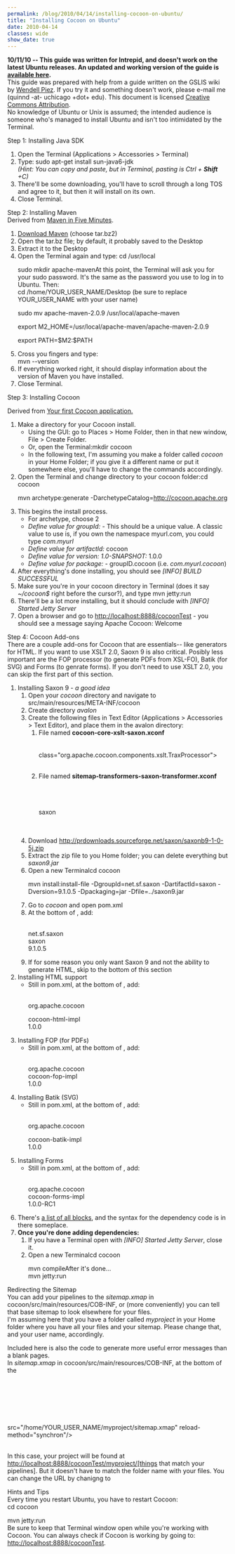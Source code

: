 ```yaml
---
permalink: /blog/2010/04/14/installing-cocoon-on-ubuntu/
title: "Installing Cocoon on Ubuntu"
date: 2010-04-14
classes: wide
show_date: true
---
```

<p><strong>10/11/10 -- This guide was written for Intrepid, and doesn't work on the latest Ubuntu releases. An updated and working version of the guide is <a href="/blog/2010/12/10/installing-cocoon-on-ubuntu-10-04-or-10-10">available here</a>.</strong><br />
                This guide was prepared with help from a guide written on the GSLIS wiki by <a href="http://piez.org/wendell/">Wendell Piez</a>. If you try it and something doesn't work, please e-mail me (quinnd -at- uchicago +dot+ edu). This document is licensed <a href="http://creativecommons.org/licenses/by/3.0/us/">Creative Commons Attribution</a>.<br />
                No knowledge of Ubuntu or Unix is assumed; the intended audience is someone who's managed to install Ubuntu and isn't too intimidated by the Terminal.</p>
<p>                Step 1: Installing Java SDK</p>
<ol>
<li>Open the Terminal (Applications > Accessories > Terminal)</li>
<li>Type: sudo apt-get install sun-java6-jdk<br />
                    <em>(Hint: You can copy and paste, but in Terminal, pasting is Ctrl + <strong>Shift</strong> +C)</em></li>
<li>There'll be some downloading, you'll have to scroll through a long TOS and agree to it, but then it will install on its own.</li>
<li>Close Terminal.</li>
</ol>
<p>               Step 2: Installing Maven<br />
                Derived from <a href="http://maven.apache.org/guides/getting-started/maven-in-five-minutes.html">Maven in Five Minutes</a>.</p>
<ol>
<li><a href="http://maven.apache.org/download.html">Download Maven</a> (choose tar.bz2)</li>
<li>Open the tar.bz file; by default, it probably saved to the Desktop</li>
<li>Extract it to the Desktop</li>
<li>Open the Terminal again and type: cd /usr/local
<p>sudo mkdir apache-mavenAt this point, the Terminal will ask you for your sudo password. It's the same as the password you use to log in to Ubuntu. Then:<br />
cd /home/YOUR_USER_NAME/Desktop (be sure to replace YOUR_USER_NAME with your user name)</p>
<p>sudo mv apache-maven-2.0.9 /usr/local/apache-maven</p>
<p>export M2_HOME=/usr/local/apache-maven/apache-maven-2.0.9</p>
<p>export PATH=$M2:$PATH
</p>
</li>
<li>Cross you fingers and type:<br />
mvn --version</li>
<li>If everything worked right, it should display information about the version of Maven you have installed.</li>
<li>Close Terminal.</li>
</ol>
<p>Step 3: Installing Cocoon</p>
<p>                Derived from <a href="http://cocoon.apache.org/2.2/1159_1_1.html">Your first Cocoon application.</a></p>
<ol>
<li>Make a directory for your Cocoon install.
<ul>
<li>Using the GUI: go to Places > Home Folder, then in that new window, File > Create Folder.</li>
<li>Or, open the Terminal:mkdir cocoon</li>
<li>In the following text, I'm assuming you make a folder called <em>cocoon</em> in your Home Folder; if you give it a different name or put it somewhere else, you'll have to change the commands accordingly.</li>
</ul>
</li>
<li>Open the Terminal and change directory to your cocoon folder:cd cocoon
<p>mvn archetype:generate -DarchetypeCatalog=<a href="http://cocoon.apache.org">http://cocoon.apache.org</a></p>
</li>
<li>This begins the install process.
<ul>
<li>For archetype, choose 2</li>
<li><em>Define value for groupId:</em> - This should be a unique value. A classic value to use is, if you own the namespace myurl.com, you could type <em>com.myurl</em></li>
<li><em>Define value for artifactId:</em> cocoon</li>
<li><em>Define value for version: 1.0-SNAPSHOT:</em> 1.0.0</li>
<li><em>Define value for package:</em> - groupID.cocoon (i.e. <em>com.myurl.cocoon</em>)</li>
</ul>
</li>
<li>After everything's done installing, you should see <em>[INFO] BUILD SUCCESSFUL</em></li>
<li>Make sure you're in your cocoon directory in Terminal (does it say <em>~/cocoon$</em> right before the cursor?), and type mvn jetty:run</li>
<li>There'll be a lot more installing, but it should conclude with <em>[INFO] Started Jetty Server</em></li>
<li>Open a browser and go to <a href="http://localhost:8888/cocoonTest" title="http://localhost:8888/cocoonTest">http://localhost:8888/cocoonTest</a> - you should see a message saying Apache Cocoon: Welcome</li>
</ol>
<p>                Step 4: Cocoon Add-ons<br />
                There are a couple add-ons for Cocoon that are essentials-- like generators for HTML. If you want to use XSLT 2.0, Saoxn 9 is also critical. Posibly less important are the FOP processor (to generate PDFs from XSL-FO), Batik (for SVG) and Forms (to genrate forms). If you don't need to use XSLT 2.0, you can skip the first part of this section.</p>
<ol>
<li>Installing Saxon 9 <em>- a good idea</em>
<ol>
<li>Open your <em>cocoon</em> directory and navigate to src/main/resources/META-INF/cocoon</li>
<li>Create directory <em>avalon</em></li>
<li>Create the following files in Text Editor (Applications > Accessories > Text Editor), and place them in the avalon directory:
<ol>
<li>File named <strong>cocoon-core-xslt-saxon.xconf</strong><br />
<?xml version="1.0" encoding="UTF-8"??><br />
<components><br />
<component role="org.apache.excalibur.xml.xslt.XSLTProcessor/saxon"></component>
class="org.apache.cocoon.components.xslt.TraxProcessor">
<p>
<parameter name="use-store" value="true"></parameter></p>
<parameter name="transformer-factory" value="net.sf.saxon.TransformerFactoryImpl"></parameter>
<br />
</components>
</li>
<li>File named <strong>sitemap-transformers-saxon-transformer.xconf</strong><br />
<?xml version="1.0" encoding="UTF-8"??>
<p><components xmlns:map="http://apache.org/cocoon/sitemap/1.0"><br />
<transformers><br />
<transformer name="xslt2" src="org.apache.cocoon.transformation.TraxTransformer"><br />
<xslt-processor-role>saxon</xslt-processor-role><br />
</transformer><br />
</transformers><br />
</components>
                    </p>
</li>
</ol>
</li>
<li>Download <a href="http://prdownloads.sourceforge.net/saxon/saxonb9-1-0-5j.zip" title="http://prdownloads.sourceforge.net/saxon/saxonb9-1-0-5j.zip">http://prdownloads.sourceforge.net/saxon/saxonb9-1-0-5j.zip</a></li>
<li>Extract the zip file to you Home folder; you can delete everything but <em>saxon9.jar</em></li>
<li>Open a new Terminalcd cocoon
<p>mvn install:install-file -DgroupId=net.sf.saxon -DartifactId=saxon -Dversion=9.1.0.5 -Dpackaging=jar -Dfile=../saxon9.jar</p>
</li>
<li>Go to <em>cocoon</em> and open pom.xml</li>
<li>At the bottom of <dependencies>, add:
<p><dependency><br />
<groupid>net.sf.saxon</groupid><br />
<artifactid>saxon</artifactid><br />
<version>9.1.0.5</version><br />
</dependency>  </p>
</dependencies></li>
<li>If for some reason you only want Saxon 9 and not the ability to generate HTML, skip to the bottom of this section</li>
</ol>
</li>
<li>Installing HTML support
<ul>
<li>Still in pom.xml, at the bottom of <dependencies>, add:
<p><dependency><br />
<groupid>org.apache.cocoon</groupid></dependency></p>
<p><artifactid>cocoon-html-impl</artifactid><br />
<version>1.0.0</version><br />
</p>
</dependencies></li>
</ul>
</li>
<li>Installing FOP (for PDFs)
<ul>
<li>Still in pom.xml, at the bottom of <dependencies>, add:
<p><dependency><br />
<groupid>org.apache.cocoon</groupid><br />
<artifactid>cocoon-fop-impl</artifactid><br />
<version>1.0.0</version><br />
</dependency></p>
</dependencies></li>
</ul>
</li>
<li>Installing Batik (SVG)
<ul>
<li>Still in pom.xml, at the bottom of <dependencies>, add:
<p><dependency><br />
<groupid>org.apache.cocoon</groupid></dependency></p>
<p><artifactid>cocoon-batik-impl</artifactid><br />
<version>1.0.0</version><br />

</p>
</dependencies></li>
</ul>
</li>
<li>Installing Forms
<ul>
<li>Still in pom.xml, at the bottom of <dependencies>, add:
<p><dependency><br />
<groupid>org.apache.cocoon</groupid><br />
<artifactid>cocoon-forms-impl</artifactid><br />
<version>1.0.0-RC1</version></dependency></p>
<p>
            </p>
</dependencies></li>
</ul>
</li>
<li>There's <a href="http://cocoon.apache.org/2.2/blocks/1204_1_1.html">a list of all blocks</a>, and the syntax for the dependency code is in there someplace.</li>
<li><strong>Once you're done adding dependencies:</strong>
<ol>
<li>If you have a Terminal open with <em>[INFO] Started Jetty Server</em>, close it.</li>
<li>Open a new Terminalcd cocoon
<p>mvn compileAfter it's done...<br />
mvn jetty:run
     </p>
</li>
</ol>
</li>
</ol>
<p>        Redirecting the Sitemap<br />
        You can add your pipelines to the <em>sitemap.xmap</em> in cocoon/src/main/resources/COB-INF, or (more conveniently) you can tell that base sitemap to look elsewhere for your files.<br />
        I'm assuming here that you have a folder called <em>myproject</em> in your Home folder where you have all your files and your sitemap. Please change that, and your user name, accordingly.</p>
<p>Included here is also the code to generate more useful error messages than a blank pages.<br />
        In <em>sitemap.xmap</em> in cocoon/src/main/resources/COB-INF, at the bottom of the<br />
<pipelines section="" add:="">
<p><pipeline><br />
<handle-errors><br />
<generate type="exception"></generate> </handle-errors></pipeline></p>
<p><serialize type="xml"></serialize><br />
<br />
<match pattern="myproject/**"><br />
<mount uri-prefix="myproject/" check-reload="yes"></mount>
src="/home/YOUR_USER_NAME/myproject/sitemap.xmap" reload-method="synchron"/><br />
</match><br />
</p>
<p>        In this case, your project will be found at <a href="http://localhost:8888/cocoonTest/myproject/[things">http://localhost:8888/cocoonTest/myproject/[things</a> that match your pipelines]. But it doesn't have to match the folder name with your files. You can change the URL by chanigng <match pattern="myproject/**"> to <match pattern="whatever_you_want/**"></match></match></p>
<p>        Hints and Tips<br />
        Every time you restart Ubuntu, you have to restart Cocoon:<br />
cd cocoon</p>
<p>mvn jetty:run<br />
            Be sure to keep that Terminal window open while you're working with Cocoon. You can always check if Cocoon is working by going to: <a href="http://localhost:8888/cocoonTest" title="http://localhost:8888/cocoonTest">http://localhost:8888/cocoonTest</a>.</p>
</pipelines></p>